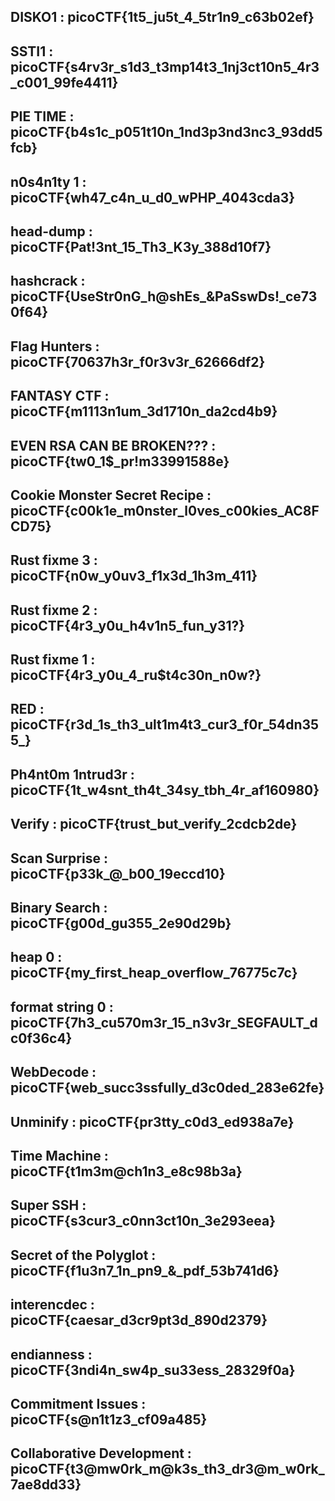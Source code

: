 DISKO1          : picoCTF{1t5_ju5t_4_5tr1n9_c63b02ef}
----------------------------------------------------------------------------------------
SSTI1           : picoCTF{s4rv3r_s1d3_t3mp14t3_1nj3ct10n5_4r3_c001_99fe4411}
----------------------------------------------------------------------------------------
PIE TIME        : picoCTF{b4s1c_p051t10n_1nd3p3nd3nc3_93dd5fcb}
----------------------------------------------------------------------------------------
n0s4n1ty 1      : picoCTF{wh47_c4n_u_d0_wPHP_4043cda3}
----------------------------------------------------------------------------------------
head-dump       : picoCTF{Pat!3nt_15_Th3_K3y_388d10f7}
----------------------------------------------------------------------------------------
hashcrack       : picoCTF{UseStr0nG_h@shEs_&PaSswDs!_ce730f64}
----------------------------------------------------------------------------------------
Flag Hunters    : picoCTF{70637h3r_f0r3v3r_62666df2}
----------------------------------------------------------------------------------------
FANTASY CTF     : picoCTF{m1113n1um_3d1710n_da2cd4b9}
----------------------------------------------------------------------------------------
EVEN RSA CAN BE BROKEN??? : picoCTF{tw0_1$_pr!m33991588e}
----------------------------------------------------------------------------------------
Cookie Monster Secret Recipe : picoCTF{c00k1e_m0nster_l0ves_c00kies_AC8FCD75}
----------------------------------------------------------------------------------------
Rust fixme 3     : picoCTF{n0w_y0uv3_f1x3d_1h3m_411}
----------------------------------------------------------------------------------------
Rust fixme 2     : picoCTF{4r3_y0u_h4v1n5_fun_y31?}
----------------------------------------------------------------------------------------
Rust fixme 1     : picoCTF{4r3_y0u_4_ru$t4c30n_n0w?}
----------------------------------------------------------------------------------------
RED              : picoCTF{r3d_1s_th3_ult1m4t3_cur3_f0r_54dn355_}
----------------------------------------------------------------------------------------
Ph4nt0m 1ntrud3r : picoCTF{1t_w4snt_th4t_34sy_tbh_4r_af160980}
----------------------------------------------------------------------------------------
Verify           : picoCTF{trust_but_verify_2cdcb2de}
----------------------------------------------------------------------------------------
Scan Surprise    : picoCTF{p33k_@_b00_19eccd10}
----------------------------------------------------------------------------------------
Binary Search    : picoCTF{g00d_gu355_2e90d29b}
----------------------------------------------------------------------------------------
heap 0           : picoCTF{my_first_heap_overflow_76775c7c}
----------------------------------------------------------------------------------------
format string 0  : picoCTF{7h3_cu570m3r_15_n3v3r_SEGFAULT_dc0f36c4}
----------------------------------------------------------------------------------------
WebDecode        : picoCTF{web_succ3ssfully_d3c0ded_283e62fe}
----------------------------------------------------------------------------------------
Unminify         : picoCTF{pr3tty_c0d3_ed938a7e}
----------------------------------------------------------------------------------------
Time Machine     : picoCTF{t1m3m@ch1n3_e8c98b3a}
----------------------------------------------------------------------------------------
Super SSH        : picoCTF{s3cur3_c0nn3ct10n_3e293eea}
----------------------------------------------------------------------------------------
Secret of the Polyglot : picoCTF{f1u3n7_1n_pn9_&_pdf_53b741d6}
----------------------------------------------------------------------------------------
interencdec      : picoCTF{caesar_d3cr9pt3d_890d2379}
----------------------------------------------------------------------------------------
endianness       : picoCTF{3ndi4n_sw4p_su33ess_28329f0a}
----------------------------------------------------------------------------------------
Commitment Issues : picoCTF{s@n1t1z3_cf09a485}
----------------------------------------------------------------------------------------
Collaborative Development : picoCTF{t3@mw0rk_m@k3s_th3_dr3@m_w0rk_7ae8dd33}
----------------------------------------------------------------------------------------